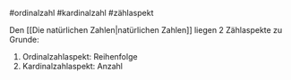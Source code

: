 #ordinalzahl #kardinalzahl #zählaspekt

Den [[Die natürlichen Zahlen|natürlichen Zahlen]] liegen 2 Zählaspekte zu Grunde:
1. Ordinalzahlaspekt: Reihenfolge
2. Kardinalzahlaspekt: Anzahl

